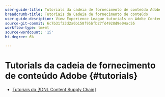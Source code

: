 ```yaml
---
user-guide-title: Tutorials da cadeia de fornecimento de conteúdo Adobe
breadcrumb-title: Tutoriais da Cadeia de fornecimento de conteúdo
user-guide-desription: View Experience League tutorials on Adobe Content Supply Chain, the simplified promise of Adobe's solutions to help organizations accelerate and scale content creation, improve content engagement and ROI, and deliver the content that fuels digital engagements buyers prefer.
source-git-commit: 6c7b31f23d2a6b158f95bfb27fd4928d9e04ac55
workflow-type: tm+mt
source-wordcount: '15'
ht-degree: 6%

---
```



# Tutorials da cadeia de fornecimento de conteúdo Adobe {#tutorials}

+ [Tutoriais do [!DNL Content Supply Chain]](overview.md)